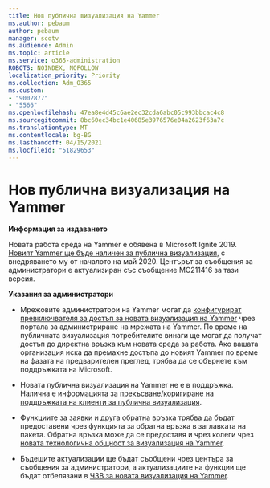 ```yaml
---
title: Нов публична визуализация на Yammer
ms.author: pebaum
author: pebaum
manager: scotv
ms.audience: Admin
ms.topic: article
ms.service: o365-administration
ROBOTS: NOINDEX, NOFOLLOW
localization_priority: Priority
ms.collection: Adm_O365
ms.custom:
- "9002877"
- "5566"
ms.openlocfilehash: 47ea8e4d45c6ae2ec32cda6abc05c993bbcac4c8
ms.sourcegitcommit: 8bc60ec34bc1e40685e3976576e04a2623f63a7c
ms.translationtype: MT
ms.contentlocale: bg-BG
ms.lasthandoff: 04/15/2021
ms.locfileid: "51829653"
---
```

# <a name="new-yammer-public-preview"></a>Нов публична визуализация на Yammer

**Информация за издаването**

Новата работа среда на Yammer е обявена в Microsoft Ignite 2019. [Новият Yammer ще бъде наличен за публична визуализация,](https://docs.microsoft.com/yammer/get-started-with-yammer/newyammer-faq) с внедряването му от началото на май 2020. Центърът за съобщения за администратори е актуализиран със съобщение MC211416 за тази версия.

**Указания за администратори**

- Мрежовите администратори на Yammer могат да [конфигурират превключвателя за достъп за новата визуализация на Yammer](https://docs.microsoft.com/yammer/get-started-with-yammer/administrative-settings-opt-in-newyammer) чрез портала за администриране на мрежата на Yammer. По време на публичната визуализация потребителите винаги ще могат да получат достъп до директна връзка към новата среда за работа. Ако вашата организация иска да премахне достъпа до новият Yammer по време на фазата на предварителен преглед, трябва да се обърнете към поддръжката на Microsoft.

- Новата публична визуализация на Yammer не е в поддръжка. Налична е информацията за [прекъсване/коригиране на поддръжката на клиенти за публична визуализация](https://docs.microsoft.com/yammer/get-started-with-yammer/newyammer-faq#yammer-preview-customer-support).

- Функциите за заявки и друга обратна връзка трябва да бъдат предоставени чрез функцията за обратна връзка в заглавката на пакета. Обратна връзка може да се предоставя и чрез колеги чрез [новата технологична общност за визуализация на Yammer](https://techcommunity.microsoft.com/t5/new-yammer-preview/bd-p/NewYammerPreview).

- Бъдещите актуализации ще бъдат съобщени чрез центъра за съобщения за администратори, а актуализациите на функции ще бъдат отбелязани в [ЧЗВ за новата визуализация на Yammer](https://docs.microsoft.com/yammer/get-started-with-yammer/newyammer-faq).
